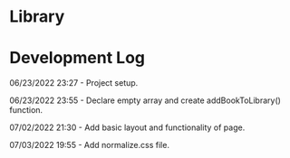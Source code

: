 # Library

# Development Log

06/23/2022 23:27 - Project setup.

06/23/2022 23:55 - Declare empty array and create addBookToLibrary() function.

07/02/2022 21:30 - Add basic layout and functionality of page.

07/03/2022 19:55 - Add normalize.css file.